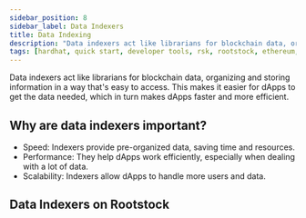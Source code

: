 ```yaml
---
sidebar_position: 8
sidebar_label: Data Indexers
title: Data Indexing
description: "Data indexers act like librarians for blockchain data, organizing and storing information in a way that's easy to access. This makes it easier for dApps to get the data needed, which in turn makes dApps faster and more efficient. Explore data indexers on Rootstock." 
tags: [hardhat, quick start, developer tools, rsk, rootstock, ethereum, dApps, smart contracts]
---
```


Data indexers act like librarians for blockchain data, organizing and storing information in a way that's easy to access. This makes it easier for dApps to get the data needed, which in turn makes dApps faster and more efficient.

## Why are data indexers important?

* Speed: Indexers provide pre-organized data, saving time and resources.
* Performance: They help dApps work efficiently, especially when dealing with a lot of data.
* Scalability: Indexers allow dApps to handle more users and data.

## Data Indexers on Rootstock

<CardsGrid>
  <CardsGridItem
    title="TheGraph"
    subtitle="data indexers"
    color="green"
    description="Getting historical data on smart contracts can be challenging when building dApps."
    linkHref="/dev-tools/data/thegraph/"
    linkTitle="Get Started"
  />
  <CardsGridItem
    title="Envio"
    subtitle="data indexers"
    color="green"
    description="Envio is a feature-rich indexing solution that provides developers with a seamless and efficient way to index and aggregate real-time or historical blockchain data for Rootstock, and **other EVM chains**."
    linkHref="/dev-tools/data/envio/"
    linkTitle="Get Started"
  />
   <CardsGridItem
    title="Covalent"
    subtitle="data indexers"
    color="green"
    description="Covalent provides the industry-leading Unified API bringing visibility to billions of Web3 data points. Developers use Covalent to build exciting multi-chain applications like crypto wallets, NFT galleries, and investor dashboard tools utilizing data from 100+ blockchains including Rootstock."
    linkHref="/dev-tools/data/covalent/"
    linkTitle="Get Started"
  />
</CardsGrid>

